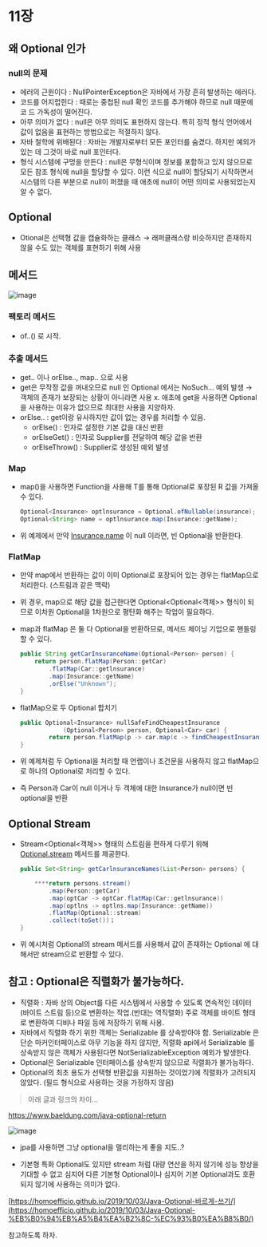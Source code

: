 # 11장

## 왜 Optional 인가

### null의 문제

- 에러의 근원이다 : NullPointerException은 자바에서 가장 흔히 발생하는 에러다.
- 코드를 어지럽힌다 : 때로는 중첩된 null 확인 코드를 추가해야 하므로 null 때문에 코
드 가독성이 떨어진다.
- 아무 의미가 없다 : null은 아무 의미도 표현하지 않는다. 특히 정적 형식 언어에서 값이
없음을 표현하는 방법으로는 적절하지 않다.
- 자바 철학에 위배된다 : 자바는 개발자로부터 모든 포인터를 숨겼다. 하지만 예외가 있는
데 그것이 바로 null 포인터다.
- 형식 시스템에 구멍을 만든다 : null은 무형식이며 정보를 포함하고 있지 않으므로 모든
참조 형식에 null을 할당할 수 있다. 이런 식으로 null이 할당되기 시작하면서 시스템의
다른 부분으로 null이 퍼졌을 때 애초에 null이 어떤 의미로 사용되었는지 알 수 없다.

## Optional

- Otional은 선택형 값을 캡슐화하는 클래스 → 래퍼클래스랑 비슷하지만 존재하지 않을 수도 있는 객체를 표현하기 위해 사용

## 메서드

![image](https://github.com/KUIT-01-LEGEND/modern-java-in-action/assets/80512150/26b7dd69-f0c5-455c-9a25-8ff841907ad6)

### 팩토리 메서드

- of..() 로 시작.

### 추출 메서드

- get.. 이나 orElse.., map.. 으로 사용
- get은 무작정 값을 꺼내오므로 null 인 Optional 에서는 NoSuch… 예외 발생 → 객체의 존재가 보장되는 상황이 아니라면 사용 x. 애초에 get을 사용하면 Optional을 사용하는 이유가 없으므로 최대한 사용을 지양하자.
- orElse.. : get이랑 유사하지만 값이 없는 경우를 처리할 수 있음.
    - orElse() : 인자로 설정한 기본 값을 대신 반환
    - orElseGet() : 인자로 Supplier를 전달하여 해당 값을 반환
    - orElseThrow() : Supplier로 생성된 예외 발생

### Map

- map()을 사용하면 Function을 사용해 T를 통해 Optional로 포장된 R 값을 가져올 수 있다.
    
    ```java
    Optional<Insurance> optlnsurance = Optional.ofNullable(insurance);
    Optional<String> name = optlnsurance.map(Insurance::getName);
    ```
    
- 위 예제에서 만약 [Insurance.name](http://Insurance.name) 이 null 이라면, 빈 Optional을 반환한다.

### FlatMap

- 만약 map에서 반환하는 값이 이미 Optional로 포장되어 있는 경우는 flatMap으로 처리한다. (스트림과 같은 맥락)
- 위 경우, map으로 해당 값을 접근한다면 Optional<Optional<객체>> 형식이 되므로 이차원 Optional을 1차원으로 평탄화 해주는 작업이 필요하다.
- map과 flatMap 은 둘 다 Optional을 반환하므로, 메서드 체이닝 기업으로 핸들링 할 수 있다.
    
    ```java
    public String getCarInsuranceName(Optional<Person> person) {
    	return person.flatMap(Person::getCar)
    		.flatMap(Car::getlnsurance)
    		.map(Insurance::getName)
    		,orElse("Unknown");
    }
    ```
    
- flatMap으로 두 Optional 합치기
    
    ```java
    public Optional<Insurance> nullSafeFindCheapestInsurance
    			(Optional<Person> person, Optional<Car> car) {
    		return person.flatMap(p -> car.map(c -> findCheapestInsurance(p, c)));
    }
    ```
    
- 위 예제처럼 두 Optional을 처리할 때 언랩이나 조건문을 사용하지 않고 flatMap으로 하나의 Optional로 처리할 수 있다.
- 즉 Person과 Car이 null 이거나 두 객체에 대한 Insurance가 null이면 빈 optional을 반환

## Optional Stream

- Stream<Optional<객체>> 형태의 스트림을 편하게 다루기 위해 [Optional.stream](http://Optional.stream) 메서드를 제공한다.
    
    ```java
    public Set<String> getCarlnsuranceNames(List<Person> persons) {
    
    	****return persons.stream()
    		.map(Person::getCar)
    		.map(optCar -> optCar.flatMap(Car::getlnsurance))
    		.map(optlns -> optlns.map(Insurance::getName))
    		.flatMap(Optional::stream)
    		.collect(toSet())；
    }
    ```
    
- 위 예시처럼 Optional의 stream 메서드를 사용해서 값이 존재하는 Optional 에 대해서만 stream으로 반환할 수 있다.

## 참고 : Optional은 직렬화가 불가능하다.

- 직렬화 : 자바 상의 Object를 다른 시스템에서 사용할 수 있도록 연속적인 데이터(바이트 스트림 등)으로 변환하는 작업.(반대는 역직렬화) 주로 객체를 바이트 형태로 변환하여 디비나 파일 등에 저장하기 위해 사용.
- 자바에서 직렬화 하기 위한 객체는 Serializable 를 상속받아야 함. Serializable 은 단순 마커인터페이스로 아무 기능을 하지 않지만, 직렬화 api에서 Serializable 를 상속받지 않은 객체가 사용된다면 NotSerializableException  예외가 발생한다.
- Optional은 Serializable 인터페이스를 상속받지 않으므로 직렬화가 불가능하다.
- Optional의 최초 용도가 선택형 반환값을 지원하는 것이었기에 직렬화가 고려되지 않았다. (필드 형식으로 사용하는 것을 가정하지 않음)

> 아래 글과 링크의 차이…
> 

https://www.baeldung.com/java-optional-return

![image](https://github.com/KUIT-01-LEGEND/modern-java-in-action/assets/80512150/481ea7f1-f086-470e-8101-485ad40177e8)

- jpa를 사용하면 그냥 optional을 멀리하는게 좋을 지도..?

- 기본형 특화 Optional도 있지만 stream 처럼 대량 연산을 하지 않기에 성능 향상을 기대할 수 없고 심지어 다른 기본형 Optional이나 심지어 기본 Optional과도 호환되지 않기에 사용하는 의미가 없다.

[https://homoefficio.github.io/2019/10/03/Java-Optional-바르게-쓰기/](https://homoefficio.github.io/2019/10/03/Java-Optional-%EB%B0%94%EB%A5%B4%EA%B2%8C-%EC%93%B0%EA%B8%B0/)

참고하도록 하자.
